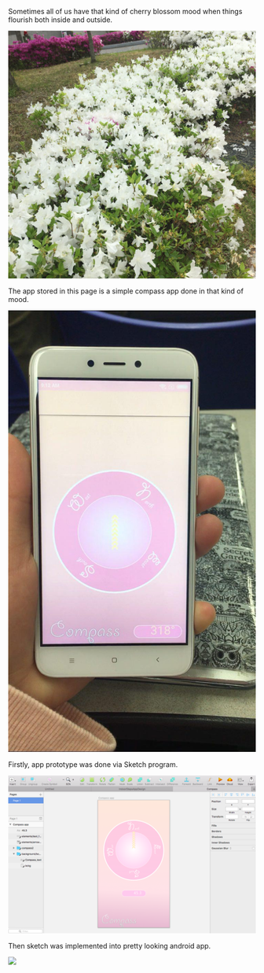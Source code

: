Sometimes all of us have that kind of cherry blossom mood when things flourish both inside and outside.

![ ](demo/blossom.jpg)


The app stored in this page is a simple compass app done in that kind of mood.

![ ](demo/compassapp.jpg)


Firstly, app prototype was done via Sketch program.

![ ](demo/compass_sketch.png)


Then sketch was implemented into pretty looking android app.


![](demo/compass.gif)
